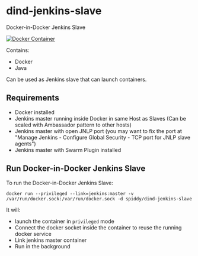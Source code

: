 dind-jenkins-slave
==================

Docker-in-Docker Jenkins Slave

[![Docker Container](http://dockeri.co/image/spiddy/dind-jenkins-slave)](https://registry.hub.docker.com/u/spiddy/dind-jenkins-slave/)

Contains:

* Docker
* Java

Can be used as Jenkins slave that can launch containers.

Requirements
------------

* Docker installed
* Jenkins master running inside Docker in same Host as Slaves (Can be scaled with Ambassador pattern to other hosts)
* Jenkins master with open JNLP port (you may want to fix the port at "Manage Jenkins - Configure Global Security - TCP port for JNLP slave agents")
* Jenkins master with Swarm Plugin installed

Run Docker-in-Docker Jenkins Slave
---------------------

To run the Docker-in-Docker Jenkins Slave:

```
docker run --privileged --link=jenkins:master -v /var/run/docker.sock:/var/run/docker.sock -d spiddy/dind-jenkins-slave
```

It will:

* launch the container in `privileged` mode
* Connect the docker socket inside the container to reuse the running docker service
* Link jenkins master container
* Run in the background
